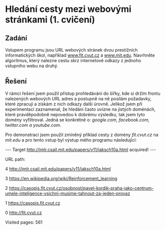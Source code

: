 # Hledání cesty mezi webovými stránkami (1. cvičení)

## Zadání
Vstupem programu jsou URL webových stránek dvou prestižních informatických škol,
například www.fit.cvut.cz a www.mit.edu. Navrhněte algoritmus, který nalezne cestu skrz
internetové odkazy z jednoho vstupního webu na druhý.

## Řešení
V rámci řešení jsem použil přístup prohledávání do šířky, kde si držím frontu nalezených webových URL adres a postupně na ně posílám požadavky, které zpracuji a získám z nich odkazy další úrovně.
Jelikož jsem při experimentaci zaznamenal, že hledání často uvízne na jistých doménách, které pravděpodobně nepovedou k dobrému výsledku, tak jsem tyto domény vyfiltroval. Jedná se konkrétně o: *google.com, facebook.com, twitter.com a youtube.com*.

Pro demonstraci jsem použil zmíněný příklad cesty z domény *fit.cvut.cz* na *mit.edu* a pro tento vstup byl výstup mého programu následující:

 --- Target http://jmlr.csail.mit.edu/papers/v11/jaksch10a.html acquired! ---
 
URL path:


4 http://jmlr.csail.mit.edu/papers/v11/jaksch10a.html

3 https://en.wikipedia.org/wiki/Reinforcement_learning

2 https://casopis.fit.cvut.cz/osobnost/pavel-kordik-praha-jako-centrum-umele-inteligence-vsichni-musime-tahnout-za-jeden-provaz

1 https://casopis.fit.cvut.cz

0 http://fit.cvut.cz


Visited pages: 561
